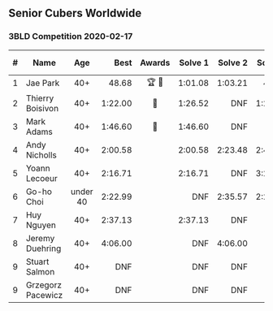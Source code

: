 ## Senior Cubers Worldwide
### 3BLD Competition 2020-02-17

| # | Name | Age | Best | Awards |Solve 1 |Solve 2 |Solve 3 |Video link |
| :--: | -- | :--: | --: | :--: | --: | --: | --: | :-- |
| 1 | Jae Park | 40+ |48.68 |🏆 🥇 |1:01.08 |1:03.21 |48.68 |[Link](https://www.facebook.com/events/173728187264773/permalink/173945660576359/) |
| 2 | Thierry Boisivon | 40+ |1:22.00 |🥈 |1:26.52 |DNF |1:22.00 |[Link](https://www.facebook.com/events/173728187264773/permalink/178355273468731/) |
| 3 | Mark Adams | 40+ |1:46.60 |🥉 |1:46.60 |DNF |DNF |[Link](https://www.facebook.com/events/173728187264773/permalink/176409236996668/) |
| 4 | Andy Nicholls | 40+ |2:00.58 | |2:00.58 |2:23.48 |2:49.28 |[Link](https://www.facebook.com/events/173728187264773/permalink/174217337215858/) |
| 5 | Yoann Lecoeur | 40+ |2:16.71 | |2:16.71 |DNF |3:21.50 |[Link](https://www.facebook.com/events/173728187264773/permalink/174101907227401/) |
| 6 | Go-ho Choi | under 40 |2:22.99 | |DNF |2:35.57 |2:22.99 |n/a|
| 7 | Huy Nguyen | 40+ |2:37.13 | |2:37.13 |DNF |DNF |[Link](https://www.facebook.com/events/173728187264773/permalink/178453600125565/) |
| 8 | Jeremy Duehring | 40+ |4:06.00 | |DNF |4:06.00 |DNF |[Link](https://www.facebook.com/events/173728187264773/permalink/178131816824410/) |
| 9 | Stuart Salmon | 40+ |DNF | |DNF |DNF |DNF |[Link](https://www.facebook.com/events/173728187264773/permalink/178385403465718/) |
| 9 | Grzegorz Pacewicz | 40+ |DNF | |DNF |DNF |DNF |n/a|
